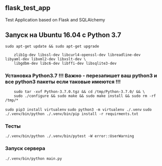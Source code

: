 ## flask_test_app
Test Application based on Flask and SQLAlchemy

## Запуск на Ubuntu 16.04 с Python 3.7

`sudo apt-get update && sudo apt-get upgrade`

```sudo apt-get install -y build-essential python-dev python-setuptools python-pip libpcre3 libpcre3-dev \
    zlib1g-dev libssl-dev libcurl4-openssl-dev libreadline-dev libyaml-dev libxml2-dev libxslt-dev \
    libgdbm-dev libc6-dev libffi-dev libsqlite3-dev
```

### Установка Python3.7 !!! Важно - перезапишет ваш python3 и все python3 пакеты если таковые имеются !!!
```cd /tmp && wget https://www.python.org/ftp/python/3.7.0/Python-3.7.0.tgz && \
    sudo tar -xvf Python-3.7.0.tgz && cd /tmp/Python-3.7.0/ && \
    sudo ./configure && sudo make && sudo make install && sudo rm -rf /tmp/*
```

`sudo pip3 install virtualenv`
`sudo python3 -m virtualenv ./.venv`
`sudo ./.venv/bin/python ./.venv/bin/pip install -r requirments.txt`

### Тесты
`./.venv/bin/python ./.venv/bin/pytest -W error::UserWarning`

### Запуск сервера
`./.venv/bin/python main.py`
